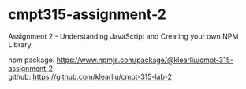 # cmpt315-assignment-2
Assignment 2 - Understanding JavaScript and Creating your own NPM Library

npm package: https://www.npmjs.com/package/@klearliu/cmpt-315-assignment-2
<br>
github: https://github.com/klearliu/cmpt-315-lab-2

